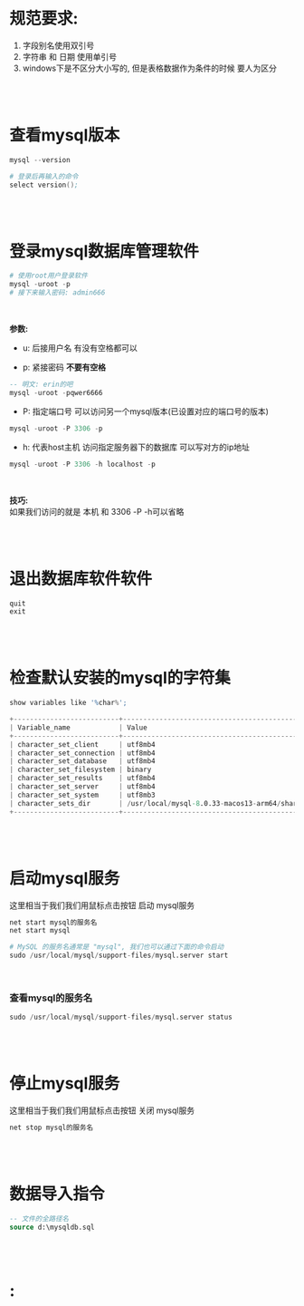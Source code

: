 # 规范要求:
1. 字段别名使用双引号
2. 字符串 和 日期 使用单引号
3. windows下是不区分大小写的, 但是表格数据作为条件的时候 要人为区分

<br><br> 

# 查看mysql版本
```s
mysql --version

# 登录后再输入的命令
select version();
```

<br><br>

# 登录mysql数据库管理软件
```s
# 使用root用户登录软件
mysql -uroot -p
# 接下来输入密码: admin666
```

<br>

**参数:**  
- u: 后接用户名 有没有空格都可以

- p: 紧接密码 **不要有空格**  
 
```sql
-- 明文: erin的吧
mysql -uroot -pqwer6666
```

- P: 指定端口号 可以访问另一个mysql版本(已设置对应的端口号的版本)
```sql
mysql -uroot -P 3306 -p
```

- h: 代表host主机 访问指定服务器下的数据库 可以写对方的ip地址
```sql
mysql -uroot -P 3306 -h localhost -p
```

<br>

**技巧:**  
如果我们访问的就是 本机 和 3306 -P -h可以省略

<br><br>

# 退出数据库软件软件
```s
quit
exit
```

<br><br>

# 检查默认安装的mysql的字符集
```s
show variables like '%char%';

+--------------------------+-------------------------------------------------------+
| Variable_name            | Value                                                 |
+--------------------------+-------------------------------------------------------+
| character_set_client     | utf8mb4                                               |
| character_set_connection | utf8mb4                                               |
| character_set_database   | utf8mb4                                               |
| character_set_filesystem | binary                                                |
| character_set_results    | utf8mb4                                               |
| character_set_server     | utf8mb4                                               |
| character_set_system     | utf8mb3                                               |
| character_sets_dir       | /usr/local/mysql-8.0.33-macos13-arm64/share/charsets/ |
+--------------------------+-------------------------------------------------------+
```

<br><br>

# 启动mysql服务
这里相当于我们我们用鼠标点击按钮 启动 mysql服务
```s
net start mysql的服务名
net start mysql

# MySQL 的服务名通常是 "mysql", 我们也可以通过下面的命令启动
sudo /usr/local/mysql/support-files/mysql.server start
```

<br>

### 查看mysql的服务名
```s
sudo /usr/local/mysql/support-files/mysql.server status
```

<br><br>

# 停止mysql服务
这里相当于我们我们用鼠标点击按钮 关闭 mysql服务
```s
net stop mysql的服务名
```

<br><br>

# 数据导入指令
```sql
-- 文件的全路径名
source d:\mysqldb.sql
```

<br><br>

# :

